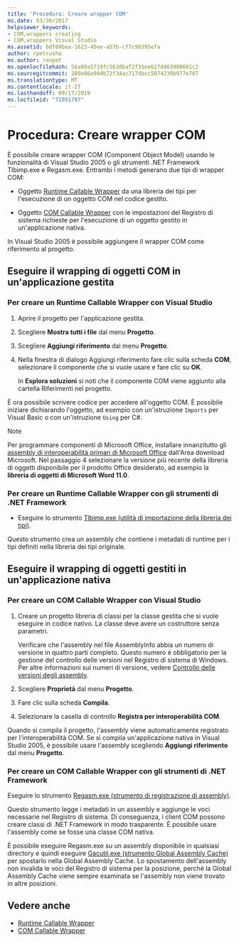```yaml
---
title: 'Procedura: Creare wrapper COM'
ms.date: 03/30/2017
helpviewer_keywords:
- COM,wrappers creating
- COM,wrappers Visual Studio
ms.assetid: bdf89bea-1623-45ee-a57b-cf7c90395efa
author: rpetrusha
ms.author: ronpet
ms.openlocfilehash: 56a88a5719fc5630baf2f31ee62fd463980661c2
ms.sourcegitcommit: 289e06e904b72f34ac717dbcc5074239b977e707
ms.translationtype: MT
ms.contentlocale: it-IT
ms.lasthandoff: 09/17/2019
ms.locfileid: "71051797"
---
```

# <a name="how-to-create-com-wrappers"></a>Procedura: Creare wrapper COM

È possibile creare wrapper COM (Component Object Model) usando le funzionalità di Visual Studio 2005 o gli strumenti .NET Framework Tlbimp.exe e Regasm.exe. Entrambi i metodi generano due tipi di wrapper COM:

- Oggetto [Runtime Callable Wrapper](../../standard/native-interop/runtime-callable-wrapper.md) da una libreria dei tipi per l'esecuzione di un oggetto COM nel codice gestito.

- Oggetto [COM Callable Wrapper](../../standard/native-interop/com-callable-wrapper.md) con le impostazioni del Registro di sistema richieste per l'esecuzione di un oggetto gestito in un'applicazione nativa.

In Visual Studio 2005 è possibile aggiungere il wrapper COM come riferimento al progetto.

## <a name="wrap-com-objects-in-a-managed-application"></a>Eseguire il wrapping di oggetti COM in un'applicazione gestita

### <a name="to-create-a-runtime-callable-wrapper-using-visual-studio"></a>Per creare un Runtime Callable Wrapper con Visual Studio

1. Aprire il progetto per l'applicazione gestita.

2. Scegliere **Mostra tutti i file** dal menu **Progetto**.

3. Scegliere **Aggiungi riferimento** dal menu **Progetto**.

4. Nella finestra di dialogo Aggiungi riferimento fare clic sulla scheda **COM**, selezionare il componente che si vuole usare e fare clic su **OK**.

     In **Esplora soluzioni** si noti che il componente COM viene aggiunto alla cartella Riferimenti nel progetto.

È ora possibile scrivere codice per accedere all'oggetto COM. È possibile iniziare dichiarando l'oggetto, ad esempio con un'istruzione `Imports` per Visual Basic o con un'istruzione `Using` per C#.

> [!NOTE]
> Per programmare componenti di Microsoft Office, installare innanzitutto gli [assembly di interoperabilità primari di Microsoft Office](https://go.microsoft.com/fwlink/?LinkId=50479) dall'Area download Microsoft. Nel passaggio 4 selezionare la versione più recente della libreria di oggetti disponibile per il prodotto Office desiderato, ad esempio la **libreria di oggetti di Microsoft Word 11.0**.  
  
### <a name="to-create-a-runtime-callable-wrapper-using-net-framework-tools"></a>Per creare un Runtime Callable Wrapper con gli strumenti di .NET Framework  
  
- Eseguire lo strumento [Tlbimp.exe (utilità di importazione della libreria dei tipi)](../tools/tlbimp-exe-type-library-importer.md).  
  
 Questo strumento crea un assembly che contiene i metadati di runtime per i tipi definiti nella libreria dei tipi originale.  
  
## <a name="wrap-managed-objects-in-a-native-application"></a>Eseguire il wrapping di oggetti gestiti in un'applicazione nativa  
  
### <a name="to-create-a-com-callable-wrapper-using-visual-studio"></a>Per creare un COM Callable Wrapper con Visual Studio  
  
1. Creare un progetto libreria di classi per la classe gestita che si vuole eseguire in codice nativo. La classe deve avere un costruttore senza parametri.  
  
     Verificare che l'assembly nel file AssemblyInfo abbia un numero di versione in quattro parti completo. Questo numero è obbligatorio per la gestione del controllo delle versioni nel Registro di sistema di Windows. Per altre informazioni sui numeri di versione, vedere [Controllo delle versioni degli assembly](../../standard/assembly/versioning.md).  
  
2. Scegliere **Proprietà** dal menu **Progetto**.  
  
3. Fare clic sulla scheda **Compila**.  
  
4. Selezionare la casella di controllo **Registra per interoperabilità COM**.  
  
 Quando si compila il progetto, l'assembly viene automaticamente registrato per l'interoperabilità COM. Se si compila un'applicazione nativa in Visual Studio 2005, è possibile usare l'assembly scegliendo **Aggiungi riferimento** dal menu **Progetto**.  
  
### <a name="to-create-a-com-callable-wrapper-using-net-framework-tools"></a>Per creare un COM Callable Wrapper con gli strumenti di .NET Framework  
  
Eseguire lo strumento [Regasm.exe (strumento di registrazione di assembly)](../tools/regasm-exe-assembly-registration-tool.md).  
  
Questo strumento legge i metadati in un assembly e aggiunge le voci necessarie nel Registro di sistema. Di conseguenza, i client COM possono creare classi di .NET Framework in modo trasparente. È possibile usare l'assembly come se fosse una classe COM nativa.  
  
È possibile eseguire Regasm.exe su un assembly disponibile in qualsiasi directory e quindi eseguire [Gacutil.exe (strumento Global Assembly Cache)](../tools/gacutil-exe-gac-tool.md) per spostarlo nella Global Assembly Cache. Lo spostamento dell'assembly non invalida le voci del Registro di sistema per la posizione, perché la Global Assembly Cache viene sempre esaminata se l'assembly non viene trovato in altre posizioni.  
  
## <a name="see-also"></a>Vedere anche

- [Runtime Callable Wrapper](../../standard/native-interop/runtime-callable-wrapper.md)
- [COM Callable Wrapper](../../standard/native-interop/com-callable-wrapper.md)
